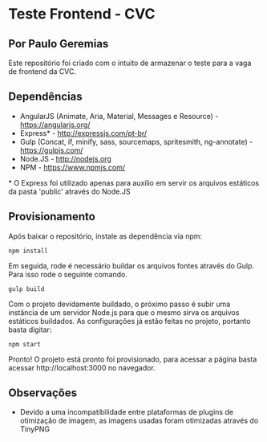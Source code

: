 # Teste Frontend - CVC
## Por Paulo Geremias

Este repositório foi criado com o intuito de armazenar o teste para a vaga de frontend da CVC.

## Dependências

 - AngularJS (Animate, Aria, Material, Messages e Resource) - https://angularjs.org/
 - Express* - http://expressjs.com/pt-br/
 - Gulp (Concat, if, minify, sass, sourcemaps, spritesmith, ng-annotate) - https://gulpjs.com/
 - Node.JS - http://nodejs.org
 - NPM - https://www.npmjs.com/

\* O Express foi utilizado apenas para auxilio em servir os arquivos estáticos da pasta 'public' através do Node.JS

## Provisionamento

Após baixar o repositório, instale as dependência via npm:

    npm install

Em seguida, rode é necessário buildar os arquivos fontes através do Gulp. Para isso rode o seguinte comando.

    gulp build

Com o projeto devidamente buildado, o próximo passo é subir uma instância de um servidor Node.js para que o mesmo sirva os arquivos estáticos buildados. As configurações já estão feitas no projeto, portanto basta digitar:

    npm start

Pronto! O projeto está pronto foi provisionado, para acessar a página basta acessar http://localhost:3000 no navegador.

## Observações

 - Devido a uma incompatibilidade entre plataformas de plugins de otimização de imagem, as imagens usadas foram otimizadas através do TinyPNG
